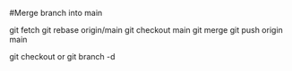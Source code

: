 #Merge branch into main
 
git fetch
git rebase origin/main
git checkout main
git merge <branch>
git push origin main

git checkout <branch>
    or
git branch -d <branch>
